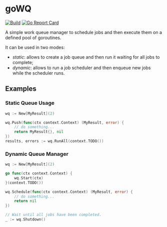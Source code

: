 # goWQ

[![Build][build-svg]][build-link]
[![Go Report Card][report-card-svg]][report-card-link]

A simple work queue manager to schedule jobs and then execute them on a defined pool of goroutines.

It can be used in two modes:

- *static*: allows to create a job queue and then run it waiting for all jobs to complete;
- *dynamic*: allows to run a job scheduler and then enqueue new jobs while the scheduler runs.

## Examples

### Static Queue Usage

```go
wq := New[MyResult](2)

wq.Push(func(ctx context.Context) (MyResult, error) {
    // do something...
    return MyResult{}, nil
})
results, errors := wq.RunAll(context.TODO())
```

### Dynamic Queue Manager

```go
wq := New[MyResult](2)

go func(ctx context.Context) {
    wq.Start(ctx)
}(context.TODO())

wq.Schedule(func(ctx context.Context) (MyResult, error) {
    // do something...
    return nil
})

// Wait until all jobs have been completed.
_ := wq.Shutdown()
```

[build-svg]: https://github.com/fredmaggiowski/gowq/actions/workflows/go.yml/badge.svg
[build-link]: https://github.com/fredmaggiowski/gowq/actions/workflows/go.yml
[report-card-svg]: https://goreportcard.com/badge/github.com/fredmaggiowski/gowq
[report-card-link]: https://goreportcard.com/report/github.com/fredmaggiowski/gowq
